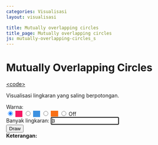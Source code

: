 ```yaml
---
categories: Visualisasi
layout: visualisasi

title: Mutually overlapping circles
title_page: Mutually overlapping circles
js: mutually-overlapping-circles_s
---
```


<main>
    <div class="content"> 
        <div class="subject">
            <h1>Mutually Overlapping Circles</h1>
            <a href="https://github.com/risoume/risoume.github.io/blob/main/assets/js/mutually-overlapping-circles_s.js"><span>&lt;code></span></a>
            <p>Visualisasi lingkaran yang saling berpotongan.</p>
            <div class="user-area">
                <label>Warna: </label> <br>
                <input type="radio" name="type" id="pink-radio" checked/>
                <span style="background: rgb(245,22,99); color:transparent">---</span>
                <input type="radio" name="type" id="blue-radio" />
                <span style="background:rgb(61,145,224); color:transparent">---</span>
                <input type="radio" name="type" id="orange-radio" />
                <span style="background:rgb(248,111,21); color:transparent">---</span>
                <input type="radio" name="type" id="off-radio" /> Off<br>
                <label class="label-input">Banyak lingkaran:</label>
                <input id="input1" class="input-block" value="3" autofocus="autofocus">               
                <div class="btn-box">
                    <button class="green" id="solve">Draw</button>
                </div>               
            </div>
        </div> 
        <div class="math-show" style="padding: 0;">
            <div class="canvas-env">
                <canvas class="canvas-show" id="canvas1"></canvas>
            </div>
            <div class="layer-display">         
                    <label><b>Keterangan:</b></label>
                    <div id="board"></div>
            </div>
        </div>
    </div> 
</main>